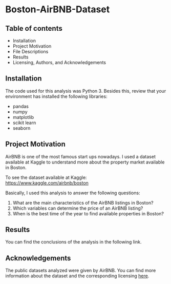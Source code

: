 # Boston-AirBNB-Dataset

## Table of contents
- Installation
- Project Motivation
- File Descriptions
- Results
- Licensing, Authors, and Acknowledgements

## Installation
The code used for this analysis was Python 3. Besides this, review that your environment has installed the following libraries:
- pandas
- numpy
- matplotlib
- scikit learn
- seaborn

## Project Motivation
AirBNB is one of the most famous start ups nowadays. I used a dataset available at Kaggle to understand more about the property market available in Boston. 

To see the dataset available at Kaggle: https://www.kaggle.com/airbnb/boston

Basically, I used this analysis to answer the following questions:

1. What are the main characteristics of the AirBNB listings in Boston?
2. Which variables can determine the price of an AirBNB listing?
3. When is the best time of the year to find available properties in Boston?

## Results
You can find the conclusions of the analysis in the following link.

## Acknowledgements
The public datasets analyzed were given by AirBNB. You can find more information about the dataset and the corresponding licensing [here](https://www.kaggle.com/airbnb/boston).
